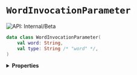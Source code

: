 # `WordInvocationParameter`


![API: Internal/Beta](https://img.shields.io/static/v1?label=API&message=Internal/Beta&color=red&style=flat-square)



```kotlin
data class WordInvocationParameter(
    val word: String,
    val type: String /* "word" */,
)
```

<details>
<summary>
<b>Properties</b>
</summary>

<details>
<summary>
<code>word</code>: <code><code><a href='https://kotlinlang.org/api/latest/jvm/stdlib/kotlin/-string/'>String</a></code></code>
</summary>





</details>

<details>
<summary>
<code>type</code>: <code><code>String /* "word" */</code></code> The type discriminator
</summary>

![API: Stable](https://img.shields.io/static/v1?label=API&message=Stable&color=green&style=flat-square)




</details>



</details>

